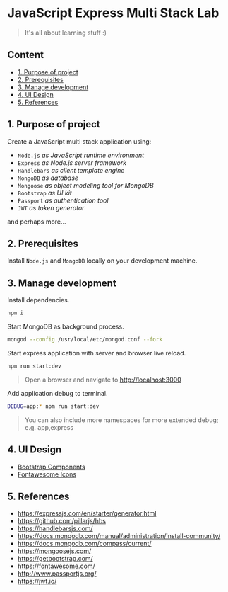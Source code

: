 # JavaScript Express Multi Stack Lab <!-- omit in toc -->

> It's all about learning stuff :)

## Content <!-- omit in toc -->

- [1. Purpose of project](#1-purpose-of-project)
- [2. Prerequisites](#2-prerequisites)
- [3. Manage development](#3-manage-development)
- [4. UI Design](#4-ui-design)
- [5. References](#5-references)

## 1. Purpose of project

Create a JavaScript multi stack application using:

- `Node.js` _as JavaScript runtime environment_
- `Express` _as Node.js server framework_
- `Handlebars` _as client template engine_
- `MongoDB` _as database_
- `Mongoose` _as object modeling tool for MongoDB_
- `Bootstrap` _as UI kit_
- `Passport` _as authentication tool_
- `JWT` _as token generator_

and perhaps more...

## 2. Prerequisites

Install `Node.js` and `MongoDB` locally on your development machine.

## 3. Manage development

Install dependencies.

```bash
npm i
```

Start MongoDB as background process.

```bash
mongod --config /usr/local/etc/mongod.conf --fork
```

Start express application with server and browser live reload.

```bash
npm run start:dev
```

> Open a browser and navigate to <http://localhost:3000>

Add application debug to terminal.

```bash
DEBUG=app:* npm run start:dev
```

> You can also include more namespaces for more extended debug; e.g. app,express

## 4. UI Design

- [Bootstrap Components](https://getbootstrap.com/docs/4.4/components)
- [Fontawesome Icons](https://fontawesome.com/icons?d=gallery)

## 5. References

- <https://expressjs.com/en/starter/generator.html>
- <https://github.com/pillarjs/hbs>
- <https://handlebarsjs.com/>
- <https://docs.mongodb.com/manual/administration/install-community/>
- <https://docs.mongodb.com/compass/current/>
- <https://mongoosejs.com/>
- <https://getbootstrap.com/>
- <https://fontawesome.com/>
- <http://www.passportjs.org/>
- <https://jwt.io/>
